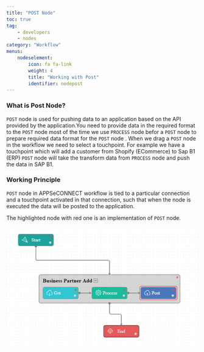 ```yaml
---
title: "POST Node"
toc: true
tag: 
    - developers
    - nodes
category: "Workflow"
menus: 
    nodeselement:
        icon: fa fa-link
        weight: 4
        title: "Working with Post" 
        identifier: nodepost
---
```

### What is Post Node?

`POST` node is used for pushing data to an application based on the API provided by the application.You need to provide data in the required format to the `POST` node most of the time we use `PROCESS` node befor a `POST` node to prepare required data format for the `POST` node . When we drag a `POST` node in the workflow we need to select a touchpoint. For example we have a touchpoint which will add a customer from Shopify (ECommerce) to Sap B1 (ERP) `POST` node will take the transform data from `PROCESS` node and push the data in SAP B1.  

### Working Principle

`POST` node in APPSeCONNECT workflow is tied to a particular connection and a touchpoint activated in that connection, such that when the node is executed the data will be posted to the application.

The highlighted node with red one is an implementation of `POST` node.

![Post](/staticfiles/workflow-management/media/POSTNode/Post.png)
